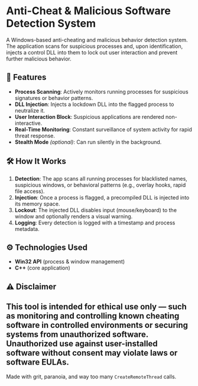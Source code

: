 # Anti-Cheat & Malicious Software Detection System

A Windows-based anti-cheating and malicious behavior detection system. The application scans for suspicious processes and, upon identification, injects a control DLL into them to lock out user interaction and prevent further malicious behavior.

## 🔐 Features

- **Process Scanning**: Actively monitors running processes for suspicious signatures or behavior patterns.
- **DLL Injection**: Injects a lockdown DLL into the flagged process to neutralize it.
- **User Interaction Block**: Suspicious applications are rendered non-interactive.
- **Real-Time Monitoring**: Constant surveillance of system activity for rapid threat response.
- **Stealth Mode** *(optional)*: Can run silently in the background.


## 🛠️ How It Works

1. **Detection**: The app scans all running processes for blacklisted names, suspicious windows, or behavioral patterns (e.g., overlay hooks, rapid file access).
2. **Injection**: Once a process is flagged, a precompiled DLL is injected into its memory space.
3. **Lockout**: The injected DLL disables input (mouse/keyboard) to the window and optionally renders a visual warning.
4. **Logging**: Every detection is logged with a timestamp and process metadata.

## ⚙️ Technologies Used

- **Win32 API** (process & window management)
- **C++** (core application)

## ⚠️ Disclaimer

This tool is intended for **ethical use only** — such as monitoring and controlling known cheating software in controlled environments or securing systems from unauthorized software. Unauthorized use against user-installed software without consent may violate laws or software EULAs.
---

Made with grit, paranoia, and way too many `CreateRemoteThread` calls.
